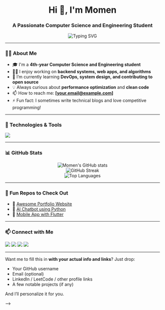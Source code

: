 <h1 align="center">Hi 👋, I'm Momen</h1>
<h3 align="center">A Passionate Computer Science and Engineering Student</h3>

<p align="center">
  <img src="https://readme-typing-svg.herokuapp.com?font=Fira+Code&duration=3000&pause=1000&color=00ADB5&center=true&vCenter=true&width=435&lines=4th+Year+Engineering+Student;Aspiring+Software+Engineer;Open+Source+Enthusiast;Always+Learning+New+Tech" alt="Typing SVG" />
</p>

---

### 🧑‍💻 About Me

- 🎓 I'm a **4th-year Computer Science and Engineering student**
- 👨‍💻 I enjoy working on **backend systems, web apps, and algorithms**
- 🌱 I’m currently learning **DevOps, system design, and contributing to open source**
- 💡 Always curious about **performance optimization** and **clean code**
- 📫 How to reach me: **[your.email@example.com]**
- ⚡ Fun fact: I sometimes write technical blogs and love competitive programming!

---

### 🔧 Technologies & Tools

<p align="left">
  <img src="https://skillicons.dev/icons?i=cpp,java,python,js,html,css,react,nodejs,express,tailwind,bootstrap,mongodb,mysql,git,github,linux,docker,vscode,figma&perline=8" />
</p>

---

### 📊 GitHub Stats

<p align="center">
  <img src="https://github-readme-stats.vercel.app/api?username=MomenSherif&show_icons=true&theme=github_dark&hide=prs" alt="Momen's GitHub stats" />
  <br />
  <img src="https://github-readme-streak-stats.herokuapp.com/?user=MomenSherif&theme=github-dark-blue" alt="GitHub Streak" />
  <br />
  <img src="https://github-readme-stats.vercel.app/api/top-langs/?username=MomenSherif&layout=compact&theme=github_dark" alt="Top Languages" />
</p>

---

### 🧩 Fun Repos to Check Out

- 🔨 [Awesome Portfolio Website](https://github.com/yourusername/portfolio)
- 🤖 [AI Chatbot using Python](https://github.com/yourusername/chatbot)
- 📱 [Mobile App with Flutter](https://github.com/yourusername/flutter-app)

---

### 📫 Connect with Me

<p align="left">
  <a href="https://linkedin.com/in/yourlinkedin" target="_blank"><img src="https://img.shields.io/badge/-LinkedIn-blue?logo=linkedin&style=for-the-badge" /></a>
  <a href="mailto:your.email@example.com"><img src="https://img.shields.io/badge/-Email-red?logo=gmail&style=for-the-badge" /></a>
  <a href="https://leetcode.com/yourhandle/" target="_blank"><img src="https://img.shields.io/badge/-LeetCode-FFA116?style=for-the-badge&logo=leetcode&logoColor=white" /></a>
  <a href="https://codeforces.com/profile/yourhandle" target="_blank"><img src="https://img.shields.io/badge/-Codeforces-blue?style=for-the-badge&logo=codeforces&logoColor=white" /></a>
</p>

---


Want me to fill this in **with your actual info and links**? Just drop:
- Your GitHub username
- Email (optional)
- LinkedIn / LeetCode / other profile links
- A few notable projects (if any)

And I’ll personalize it for you.

-->
